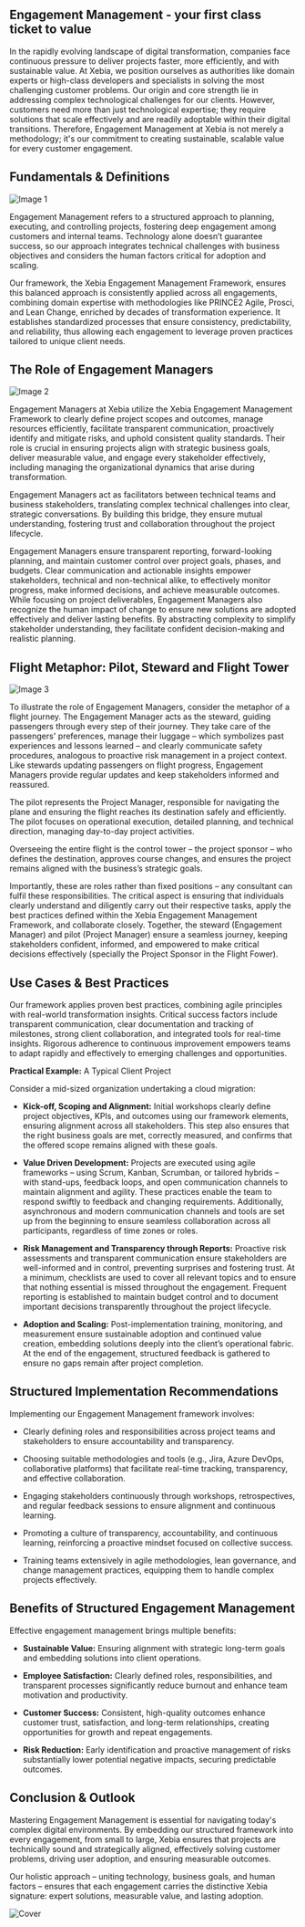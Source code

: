 ## Engagement Management - your first class ticket to value

In the rapidly evolving landscape of digital transformation, companies face continuous pressure to deliver projects faster, more efficiently, and with sustainable value. At Xebia, we position ourselves as authorities like domain experts or high-class developers and specialists in solving the most challenging customer problems. Our origin and core strength lie in addressing complex technological challenges for our clients. However, customers need more than just technological expertise; they require solutions that scale effectively and are readily adoptable within their digital transitions. Therefore, Engagement Management at Xebia is not merely a methodology; it's our commitment to creating sustainable, scalable value for every customer engagement.





## Fundamentals & Definitions

 ![Image 1](images/BusinessPeopleTech.svg)

Engagement Management refers to a structured approach to planning, executing, and controlling projects, fostering deep engagement among customers and internal teams. Technology alone doesn’t guarantee success, so our approach integrates technical challenges with business objectives and considers the human factors critical for adoption and scaling.



Our framework, the Xebia Engagement Management Framework, ensures this balanced approach is consistently applied across all engagements, combining domain expertise with methodologies like PRINCE2 Agile, Prosci, and Lean Change, enriched by decades of transformation experience. It establishes standardized processes that ensure consistency, predictability, and reliability, thus allowing each engagement to leverage proven practices tailored to unique client needs.









## The Role of Engagement Managers

![Image 2](images/EngagegementMgmt.svg)

Engagement Managers at Xebia utilize the Xebia Engagement Management Framework to clearly define project scopes and outcomes, manage resources efficiently, facilitate transparent communication, proactively identify and mitigate risks, and uphold consistent quality standards. Their role is crucial in ensuring projects align with strategic business goals, deliver measurable value, and engage every stakeholder effectively, including managing the organizational dynamics that arise during transformation.



Engagement Managers act as facilitators between technical teams and business stakeholders, translating complex technical challenges into clear, strategic conversations. By building this bridge, they ensure mutual understanding, fostering trust and collaboration throughout the project lifecycle.



Engagement Managers ensure transparent reporting, forward-looking planning, and maintain customer control over project goals, phases, and budgets. Clear communication and actionable insights empower stakeholders, technical and non-technical alike, to effectively monitor progress, make informed decisions, and achieve measurable outcomes. While focusing on project deliverables, Engagement Managers also recognize the human impact of change to ensure new solutions are adopted effectively and deliver lasting benefits. By abstracting complexity to simplify stakeholder understanding, they facilitate confident decision-making and realistic planning.



## Flight Metaphor: Pilot, Steward and Flight Tower

![Image 3](images/FlightMetaphor.svg)

To illustrate the role of Engagement Managers, consider the metaphor of a flight journey. The Engagement Manager acts as the steward, guiding passengers through every step of their journey. They take care of the passengers' preferences, manage their luggage – which symbolizes past experiences and lessons learned – and clearly communicate safety procedures, analogous to proactive risk management in a project context. Like stewards updating passengers on flight progress, Engagement Managers provide regular updates and keep stakeholders informed and reassured.



The pilot represents the Project Manager, responsible for navigating the plane and ensuring the flight reaches its destination safely and efficiently. The pilot focuses on operational execution, detailed planning, and technical direction, managing day-to-day project activities.



Overseeing the entire flight is the control tower – the project sponsor – who defines the destination, approves course changes, and ensures the project remains aligned with the business’s strategic goals.





Importantly, these are roles rather than fixed positions – any consultant can fulfil these responsibilities. The critical aspect is ensuring that individuals clearly understand and diligently carry out their respective tasks, apply the best practices defined within the Xebia Engagement Management Framework, and collaborate closely. Together, the steward (Engagement Manager) and pilot (Project Manager) ensure a seamless journey, keeping stakeholders confident, informed, and empowered to make critical decisions effectively (specially the Project Sponsor in the Flight Fower).



## Use Cases & Best Practices

Our framework applies proven best practices, combining agile principles with real-world transformation insights. Critical success factors include transparent communication, clear documentation and tracking of milestones, strong client collaboration, and integrated tools for real-time insights. Rigorous adherence to continuous improvement empowers teams to adapt rapidly and effectively to emerging challenges and opportunities.



**Practical Example:** A Typical Client Project

Consider a mid-sized organization undertaking a cloud migration:

- **Kick-off, Scoping and Alignment:** Initial workshops clearly define project objectives, KPIs, and outcomes using our framework elements, ensuring alignment across all stakeholders. This step also ensures that the right business goals are met, correctly measured, and confirms that the offered scope remains aligned with these goals.

- **Value Driven Development:** Projects are executed using agile frameworks – using Scrum, Kanban, Scrumban, or tailored hybrids – with stand-ups, feedback loops, and open communication channels to maintain alignment and agility. These practices enable the team to respond swiftly to feedback and changing requirements. Additionally, asynchronous and modern communication channels and tools are set up from the beginning to ensure seamless collaboration across all participants, regardless of time zones or roles.

- **Risk Management and Transparency through Reports:** Proactive risk assessments and transparent communication ensure stakeholders are well-informed and in control, preventing surprises and fostering trust. At a minimum, checklists are used to cover all relevant topics and to ensure that nothing essential is missed throughout the engagement. Frequent reporting is established to maintain budget control and to document important decisions transparently throughout the project lifecycle.

- **Adoption and Scaling:** Post-implementation training, monitoring, and measurement ensure sustainable adoption and continued value creation, embedding solutions deeply into the client’s operational fabric. At the end of the engagement, structured feedback is gathered to ensure no gaps remain after project completion.



## Structured Implementation Recommendations

Implementing our Engagement Management framework involves:

- Clearly defining roles and responsibilities across project teams and stakeholders to ensure accountability and transparency.

- Choosing suitable methodologies and tools (e.g., Jira, Azure DevOps, collaborative platforms) that facilitate real-time tracking, transparency, and effective collaboration.

- Engaging stakeholders continuously through workshops, retrospectives, and regular feedback sessions to ensure alignment and continuous learning.

- Promoting a culture of transparency, accountability, and continuous learning, reinforcing a proactive mindset focused on collective success.

- Training teams extensively in agile methodologies, lean governance, and change management practices, equipping them to handle complex projects effectively.



## Benefits of Structured Engagement Management

Effective engagement management brings multiple benefits:

- **Sustainable Value:** Ensuring alignment with strategic long-term goals and embedding solutions into client operations.

- **Employee Satisfaction:** Clearly defined roles, responsibilities, and transparent processes significantly reduce burnout and enhance team motivation and productivity.

- **Customer Success:** Consistent, high-quality outcomes enhance customer trust, satisfaction, and long-term relationships, creating opportunities for growth and repeat engagements.

- **Risk Reduction:** Early identification and proactive management of risks substantially lower potential negative impacts, securing predictable outcomes.

## Conclusion & Outlook

Mastering Engagement Management is essential for navigating today's complex digital environments. By embedding our structured framework into every engagement, from small to large, Xebia ensures that projects are technically sound and strategically aligned, effectively solving customer problems, driving user adoption, and ensuring measurable outcomes.

Our holistic approach –  uniting technology, business goals, and human factors –  ensures that each engagement carries the distinctive Xebia signature: expert solutions, measurable value, and lasting adoption.

 ![Cover](images/PilotEngagamenetXPRT.png)


